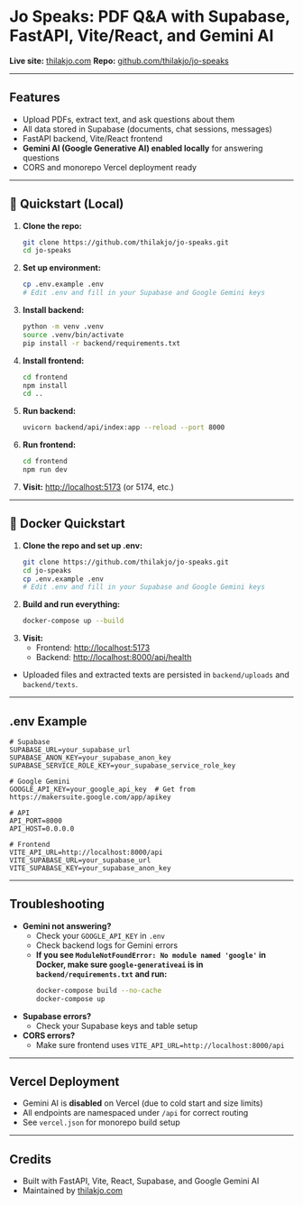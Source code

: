 # Jo Speaks: PDF Q&A with Supabase, FastAPI, Vite/React, and Gemini AI

**Live site:** [thilakjo.com](https://thilakjo.com)
**Repo:** [github.com/thilakjo/jo-speaks](https://github.com/thilakjo/jo-speaks)

---

## Features

- Upload PDFs, extract text, and ask questions about them
- All data stored in Supabase (documents, chat sessions, messages)
- FastAPI backend, Vite/React frontend
- **Gemini AI (Google Generative AI) enabled locally** for answering questions
- CORS and monorepo Vercel deployment ready

---

## 🚀 Quickstart (Local)

1. **Clone the repo:**
   ```bash
   git clone https://github.com/thilakjo/jo-speaks.git
   cd jo-speaks
   ```
2. **Set up environment:**
   ```bash
   cp .env.example .env
   # Edit .env and fill in your Supabase and Google Gemini keys
   ```
3. **Install backend:**
   ```bash
   python -m venv .venv
   source .venv/bin/activate
   pip install -r backend/requirements.txt
   ```
4. **Install frontend:**
   ```bash
   cd frontend
   npm install
   cd ..
   ```
5. **Run backend:**
   ```bash
   uvicorn backend/api/index:app --reload --port 8000
   ```
6. **Run frontend:**
   ```bash
   cd frontend
   npm run dev
   ```
7. **Visit:** [http://localhost:5173](http://localhost:5173) (or 5174, etc.)

---

## 🐳 Docker Quickstart

1. **Clone the repo and set up .env:**
   ```bash
   git clone https://github.com/thilakjo/jo-speaks.git
   cd jo-speaks
   cp .env.example .env
   # Edit .env and fill in your Supabase and Google Gemini keys
   ```
2. **Build and run everything:**
   ```bash
   docker-compose up --build
   ```
3. **Visit:**
   - Frontend: [http://localhost:5173](http://localhost:5173)
   - Backend: [http://localhost:8000/api/health](http://localhost:8000/api/health)

- Uploaded files and extracted texts are persisted in `backend/uploads` and `backend/texts`.

---

## .env Example

```env
# Supabase
SUPABASE_URL=your_supabase_url
SUPABASE_ANON_KEY=your_supabase_anon_key
SUPABASE_SERVICE_ROLE_KEY=your_supabase_service_role_key

# Google Gemini
GOOGLE_API_KEY=your_google_api_key  # Get from https://makersuite.google.com/app/apikey

# API
API_PORT=8000
API_HOST=0.0.0.0

# Frontend
VITE_API_URL=http://localhost:8000/api
VITE_SUPABASE_URL=your_supabase_url
VITE_SUPABASE_KEY=your_supabase_anon_key
```

---

## Troubleshooting

- **Gemini not answering?**
  - Check your `GOOGLE_API_KEY` in `.env`
  - Check backend logs for Gemini errors
  - **If you see `ModuleNotFoundError: No module named 'google'` in Docker, make sure `google-generativeai` is in `backend/requirements.txt` and run:**
    ```bash
    docker-compose build --no-cache
    docker-compose up
    ```
- **Supabase errors?**
  - Check your Supabase keys and table setup
- **CORS errors?**
  - Make sure frontend uses `VITE_API_URL=http://localhost:8000/api`

---

## Vercel Deployment

- Gemini AI is **disabled** on Vercel (due to cold start and size limits)
- All endpoints are namespaced under `/api` for correct routing
- See `vercel.json` for monorepo build setup

---

## Credits

- Built with FastAPI, Vite, React, Supabase, and Google Gemini AI
- Maintained by [thilakjo.com](https://thilakjo.com)
